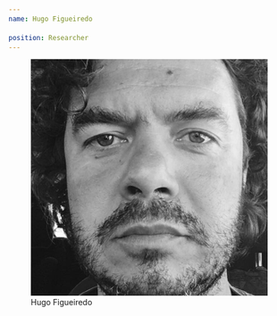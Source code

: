 ```yaml
---
name: Hugo Figueiredo

position: Researcher
---
```


<figure>
  <img src="assets/images/hf.jpg" alt="hf">
  <figcaption>Hugo Figueiredo</figcaption>
</figure>